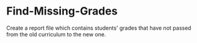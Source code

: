 # Find-Missing-Grades
Create a report file which contains students' grades that have not passed from the old curriculum to the new one.
